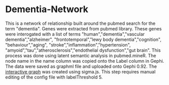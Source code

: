# Dementia-Network
This is a network of relationship built around the pubmed search for the term "dementia". Genes were extracted from pubmed library. These genes were interogated with a list of terms "human","dementia","vascular dementia","alzheimer", "frontotemporal","lewy body dementia","cognition", "behaviour","aging", "stroke","inflammation","hypertension", "amyoid","tau","atherosclerosis","endothelial dysfunction","gut brain". This process was done using latent semantic analysis in pubmed.mineR. The node name in the name column was copied onto the Label column in Gephi. The data were saved as graphml file and uploaded onto Gephi 0.92. The [interactive graph](https://gntem2.github.io/Dementia-Network/) was created using sigma.js. This step requires manual editing of the config file with labelThreshold 5.
